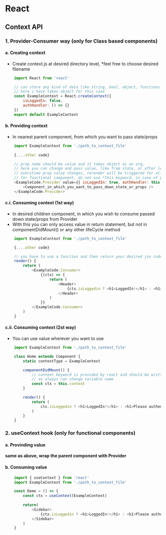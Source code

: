 # React

## Context API
### 1. Provider-Consumer way (only for Class based components)
#### a. Creating context
* Create context.js at desired directory level, *feel free to choose desired filename
``` js
    import React from 'react'

    // can store any kind of data like string, bool, object, functions as per your need,
    // here i have taken object for this case
    const ExampleContext = React.createContext({
        isLoggedIn: false,
        authHandler: () => {}
    })
    export default ExampleContext
```
#### b. Providing context
* In nearest parent component, from which you want to pass state/props
```js
    import ExampleContext from './path_to_context_file'
    
    {....other code}

    // prop name should be value and it takes object as an arg,
    // here you can change and pass value, like from state, or after loading from an external source
    // everytime prop value changes, rerender will be triggered for all the components enclosed under the Provider
    // for functional component, do not use *this keyword, in case of passing functions in Provider
    <ExampleCode.Provider value={{ isLoggedIn: true, authHandler: this.loginHandler }}>
        <Component_in_which_you_want_to_pass_down_state_or_props />
    </ExampleCode.Provider>

```
#### c.i. Consuming context (1st way)
* In desired children component, in which you wish to consume passed down state/props from Provider
* With this you can only access value in return statement, but not in componentDidMount() or any other lifeCycle method
```js
    import ExampleContext from './path_to_context_file'

    {....other code}

    // you have to use a function and then return your desired jsx code from there
    render() {
        return (
            <ExampleCode.Consumer>
                {(ctx) => {
                    return (
                        <Header>
                            {ctx.isLoggedin ? <h1>LoggedIn!</h1> : <h1>Please authenticate!</h1>}
                        </Header>
                    )
                }}
            </ExampleCode.Consumer>
        )
    }

```

#### c.ii. Consuming context (2st way)
* You can use value wherever you want to use

```js
    import ExampleContext from './path_to_context_file'

    class Home extends Component {
        static contextType = ExampleContext

        componentDidMount() {
            // context keyword is provided by react and should be written like this
            // as always can change variable name
            const ctx = this.context
        }

        render() {
            return (
                ctx.isLoggedin ? <h1>LoggedIn!</h1> : <h1>Please authenticate</h1>
            )
        }
    }
```

### 2. useContext hook (only for functional components)
#### a. Provinding value
**same as above, wrap the parent component with Provider**

#### b. Consuming value
```js
    import { useContext } from 'react'    
    import ExampleContext from './path_to_context_file'

    const Demo = () => {
        const ctx = useContext(ExampleContext)
        
        return(
            <Sidebar>
                {ctx.isLoggedin ? <h1>LoggedIn!</h1> : <h1>Please authenticate!</h1>}
            </Sidebar>
        )
    }
```